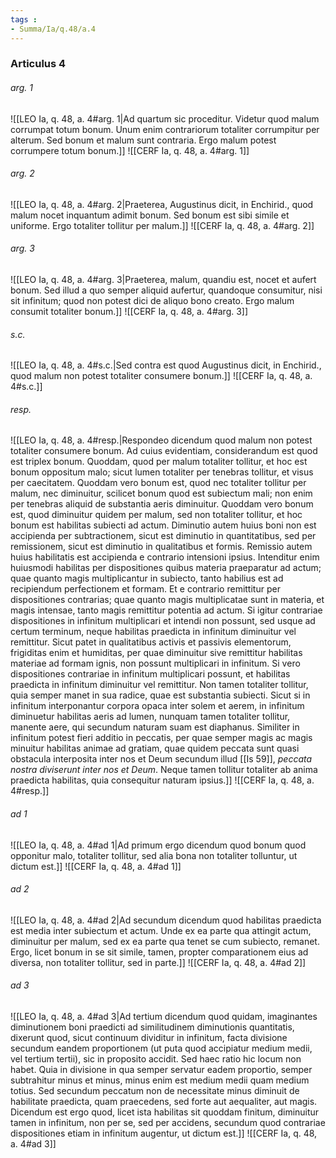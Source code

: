 ```yaml
---
tags : 
- Summa/Ia/q.48/a.4
---
```


### Articulus 4

###### arg. 1
![[LEO Ia, q. 48, a. 4#arg. 1|Ad quartum sic proceditur. Videtur quod malum corrumpat totum bonum. Unum enim contrariorum totaliter corrumpitur per alterum. Sed bonum et malum sunt contraria. Ergo malum potest corrumpere totum bonum.]]
![[CERF Ia, q. 48, a. 4#arg. 1]]

###### arg. 2
![[LEO Ia, q. 48, a. 4#arg. 2|Praeterea, Augustinus dicit, in Enchirid., quod malum nocet inquantum adimit bonum. Sed bonum est sibi simile et uniforme. Ergo totaliter tollitur per malum.]]
![[CERF Ia, q. 48, a. 4#arg. 2]]

###### arg. 3
![[LEO Ia, q. 48, a. 4#arg. 3|Praeterea, malum, quandiu est, nocet et aufert bonum. Sed illud a quo semper aliquid aufertur, quandoque consumitur, nisi sit infinitum; quod non potest dici de aliquo bono creato. Ergo malum consumit totaliter bonum.]]
![[CERF Ia, q. 48, a. 4#arg. 3]]

###### s.c.
![[LEO Ia, q. 48, a. 4#s.c.|Sed contra est quod Augustinus dicit, in Enchirid., quod malum non potest totaliter consumere bonum.]]
![[CERF Ia, q. 48, a. 4#s.c.]]

###### resp.
![[LEO Ia, q. 48, a. 4#resp.|Respondeo dicendum quod malum non potest totaliter consumere bonum. Ad cuius evidentiam, considerandum est quod est triplex bonum. Quoddam, quod per malum totaliter tollitur, et hoc est bonum oppositum malo; sicut lumen totaliter per tenebras tollitur, et visus per caecitatem. Quoddam vero bonum est, quod nec totaliter tollitur per malum, nec diminuitur, scilicet bonum quod est subiectum mali; non enim per tenebras aliquid de substantia aeris diminuitur. Quoddam vero bonum est, quod diminuitur quidem per malum, sed non totaliter tollitur, et hoc bonum est habilitas subiecti ad actum. Diminutio autem huius boni non est accipienda per subtractionem, sicut est diminutio in quantitatibus, sed per remissionem, sicut est diminutio in qualitatibus et formis. Remissio autem huius habilitatis est accipienda e contrario intensioni ipsius. Intenditur enim huiusmodi habilitas per dispositiones quibus materia praeparatur ad actum; quae quanto magis multiplicantur in subiecto, tanto habilius est ad recipiendum perfectionem et formam. Et e contrario remittitur per dispositiones contrarias; quae quanto magis multiplicatae sunt in materia, et magis intensae, tanto magis remittitur potentia ad actum. Si igitur contrariae dispositiones in infinitum multiplicari et intendi non possunt, sed usque ad certum terminum, neque habilitas praedicta in infinitum diminuitur vel remittitur. Sicut patet in qualitatibus activis et passivis elementorum, frigiditas enim et humiditas, per quae diminuitur sive remittitur habilitas materiae ad formam ignis, non possunt multiplicari in infinitum. Si vero dispositiones contrariae in infinitum multiplicari possunt, et habilitas praedicta in infinitum diminuitur vel remittitur. Non tamen totaliter tollitur, quia semper manet in sua radice, quae est substantia subiecti. Sicut si in infinitum interponantur corpora opaca inter solem et aerem, in infinitum diminuetur habilitas aeris ad lumen, nunquam tamen totaliter tollitur, manente aere, qui secundum naturam suam est diaphanus. Similiter in infinitum potest fieri additio in peccatis, per quae semper magis ac magis minuitur habilitas animae ad gratiam, quae quidem peccata sunt quasi obstacula interposita inter nos et Deum secundum illud [[Is 59]], *peccata nostra diviserunt inter nos et Deum*. Neque tamen tollitur totaliter ab anima praedicta habilitas, quia consequitur naturam ipsius.]]
![[CERF Ia, q. 48, a. 4#resp.]]

###### ad 1
![[LEO Ia, q. 48, a. 4#ad 1|Ad primum ergo dicendum quod bonum quod opponitur malo, totaliter tollitur, sed alia bona non totaliter tolluntur, ut dictum est.]]
![[CERF Ia, q. 48, a. 4#ad 1]]

###### ad 2
![[LEO Ia, q. 48, a. 4#ad 2|Ad secundum dicendum quod habilitas praedicta est media inter subiectum et actum. Unde ex ea parte qua attingit actum, diminuitur per malum, sed ex ea parte qua tenet se cum subiecto, remanet. Ergo, licet bonum in se sit simile, tamen, propter comparationem eius ad diversa, non totaliter tollitur, sed in parte.]]
![[CERF Ia, q. 48, a. 4#ad 2]]

###### ad 3
![[LEO Ia, q. 48, a. 4#ad 3|Ad tertium dicendum quod quidam, imaginantes diminutionem boni praedicti ad similitudinem diminutionis quantitatis, dixerunt quod, sicut continuum dividitur in infinitum, facta divisione secundum eandem proportionem (ut puta quod accipiatur medium medii, vel tertium tertii), sic in proposito accidit. Sed haec ratio hic locum non habet. Quia in divisione in qua semper servatur eadem proportio, semper subtrahitur minus et minus, minus enim est medium medii quam medium totius. Sed secundum peccatum non de necessitate minus diminuit de habilitate praedicta, quam praecedens, sed forte aut aequaliter, aut magis. Dicendum est ergo quod, licet ista habilitas sit quoddam finitum, diminuitur tamen in infinitum, non per se, sed per accidens, secundum quod contrariae dispositiones etiam in infinitum augentur, ut dictum est.]]
![[CERF Ia, q. 48, a. 4#ad 3]]

